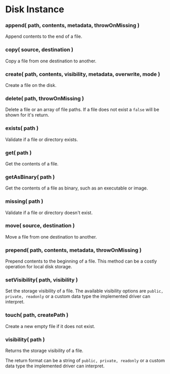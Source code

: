 # Disk Instance

### append( path, contents, metadata, throwOnMissing )

Append contents to the end of a file.

### copy( source, destination )

Copy a file from one destination to another.

### create( path, contents, visibility, metadata, overwrite, mode )

Create a file on the disk.

### delete( path, throwOnMissing )

Delete a file or an array of file paths. If a file does not exist a `false` will be shown for it's return.

### exists( path )

Validate if a file or directory exists.

### get( path )

Get the contents of a file.

### getAsBinary( path )

Get the contents of a file as binary, such as an executable or image.

### missing( path )

Validate if a file or directory doesn't exist.

### move( source, destination )

Move a file from one destination to another.

### prepend( path, contents, metadata, throwOnMissing )

Prepend contents to the beginning of a file. This method can be a costly operation for local disk storage.

### setVisibility( path, visibility )

Set the storage visibility of a file. The available visibility options are `public, private, readonly` or a custom data type the implemented driver can interpret.

### touch( path, createPath )

Create a new empty file if it does not exist.

### visibility( path )

Returns the storage visibility of a file.&#x20;

The return format can be a string of `public, private, readonly` or a custom data type the implemented driver can interpret.












